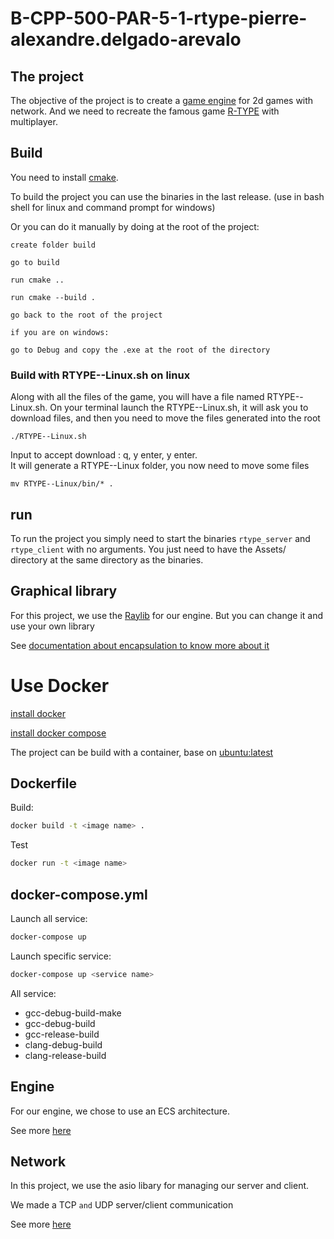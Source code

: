 # B-CPP-500-PAR-5-1-rtype-pierre-alexandre.delgado-arevalo

## The project

The objective of the project is to create a [game engine](https://en.wikipedia.org/wiki/Game_engine) for 2d games with network. And we need to recreate the famous game [R-TYPE](https://fr.wikipedia.org/wiki/R-Type) with multiplayer.

## Build

You need to install [cmake](https://cmake.org/download/).

To build the project you can use the binaries in the last release. (use in bash shell for linux and command prompt for windows)

Or you can do it manually by doing at the root of the project:
```
create folder build

go to build

run cmake ..

run cmake --build .

go back to the root of the project

if you are on windows:

go to Debug and copy the .exe at the root of the directory
```
### Build with RTYPE--Linux.sh on linux
Along with all the files of the game, you will have a file named RTYPE--Linux.sh.
On your terminal launch the RTYPE--Linux.sh, it will ask you to download files, and then you need to move the files generated into the root
```
./RTYPE--Linux.sh
```  
Input to accept download :  q, y enter, y enter.  
It will generate a RTYPE--Linux folder, you now need to move some files  
```
mv RTYPE--Linux/bin/* .
```

## run

To run the project you simply need to start the binaries ```rtype_server``` and ```rtype_client``` with no arguments. You just need to have the Assets/ directory at the same directory as the binaries.

## Graphical library

For this project, we use the [Raylib](https://www.raylib.com/) for our engine. But you can change it and use your own library

See [documentation about encapsulation to know more about it](Libs/Encapsulation/Documentation/README.md)

# Use Docker

[install docker](https://docs.docker.com/get-docker/)

[install docker compose](https://docs.docker.com/compose/install/)

The project can be build with a container, base on [ubuntu:latest](https://hub.docker.com/_/ubuntu)

## Dockerfile
Build:
```sh
docker build -t <image name> .
```
Test
```sh
docker run -t <image name>
```
## docker-compose.yml

Launch all service:

```bash
docker-compose up
```

Launch specific service:

```bash
docker-compose up <service name>
```

All service:
  - gcc-debug-build-make
  - gcc-debug-build
  - gcc-release-build
  - clang-debug-build
  - clang-release-build

## Engine

For our engine, we chose to use an ECS architecture.

See more [here](Engine/README.md)

## Network

In this project, we use the asio libary for managing our server and client.

We made a TCP ```and``` UDP server/client communication

See more [here](Server/README.md)
